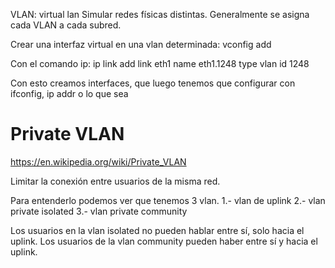 VLAN: virtual lan
Simular redes físicas distintas.
Generalmente se asigna cada VLAN a cada subred.


Crear una interfaz virtual en una vlan determinada:
vconfig add <interfaz> <num-vlan>

Con el comando ip:
ip link add link eth1 name eth1.1248 type vlan id 1248


Con esto creamos interfaces, que luego tenemos que configurar con ifconfig, ip addr o lo que sea



# Private VLAN
https://en.wikipedia.org/wiki/Private_VLAN

Limitar la conexión entre usuarios de la misma red.

Para entenderlo podemos ver que tenemos 3 vlan.
1.- vlan de uplink
2.- vlan private isolated
3.- vlan private community

Los usuarios en la vlan isolated no pueden hablar entre sí, solo hacia el uplink.
Los usuarios de la vlan community pueden haber entre sí y hacia el uplink.
